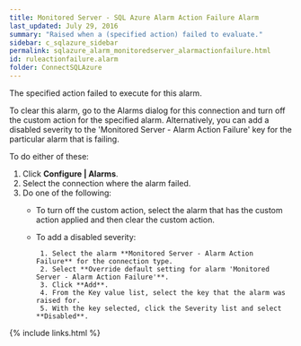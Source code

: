```yaml
---
title: ﻿Monitored Server - SQL Azure Alarm Action Failure Alarm
last_updated: July 29, 2016
summary: "Raised when a (specified action) failed to evaluate."
sidebar: c_sqlazure_sidebar
permalink: sqlazure_alarm_monitoredserver_alarmactionfailure.html
id: ruleactionfailure.alarm
folder: ConnectSQLAzure
---
```



The specified action failed to execute for this alarm.

To clear this alarm, go to the Alarms dialog for this connection and turn off the custom action for the specified alarm. Alternatively, you can add a disabled severity to the 'Monitored Server - Alarm Action Failure' key for the particular alarm that is failing.

To do either of these:

1. Click **Configure \| Alarms**.
2. Select the connection where the alarm failed.
3. Do one of the following:
     * To turn off the custom action, select the alarm that has the custom action applied and then clear the custom action.
     * To add a disabled severity:

            1. Select the alarm **Monitored Server - Alarm Action Failure** for the connection type.
            2. Select **Override default setting for alarm 'Monitored Server - Alarm Action Failure'**.
            3. Click **Add**.
            4. From the Key value list, select the key that the alarm was raised for.
            5. With the key selected, click the Severity list and select **Disabled**.

{% include links.html %}
